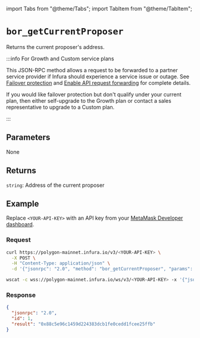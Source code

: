 import Tabs from "@theme/Tabs";
import TabItem from "@theme/TabItem";

# `bor_getCurrentProposer`

Returns the current proposer's address.

:::info For Growth and Custom service plans

This JSON-RPC method allows a request to be forwarded to a partner service provider if Infura should
experience a service issue or outage. See [Failover protection](../../../concepts/failover-protection.md)
and [Enable API request forwarding](../../../how-to/enable-api-forwarding.md)
for complete details.

If you would like failover protection but don't qualify under your current plan, then either
self-upgrade to the Growth plan or contact a sales representative to upgrade to a Custom plan.

:::

## Parameters

None

## Returns

`string`: Address of the current proposer

## Example

Replace `<YOUR-API-KEY>` with an API key from your [MetaMask Developer dashboard](https://infura.io/dashboard).

### Request

<Tabs>
  <TabItem value="curl">

```bash
curl https://polygon-mainnet.infura.io/v3/<YOUR-API-KEY> \
  -X POST \
  -H "Content-Type: application/json" \
  -d '{"jsonrpc": "2.0", "method": "bor_getCurrentProposer", "params": [], "id": 1}'
```

  </TabItem>
  <TabItem value="WSS">

```bash
wscat -c wss://polygon-mainnet.infura.io/ws/v3/<YOUR-API-KEY> -x '{"jsonrpc": "2.0", "method": "bor_getCurrentProposer", "params": [], "id": 1}'
```

  </TabItem>
</Tabs>

### Response

```json
{
  "jsonrpc": "2.0",
  "id": 1,
  "result": "0x88c5e96c1459d224383dcb1fe0cedd1fcee25ffb"
}
```
